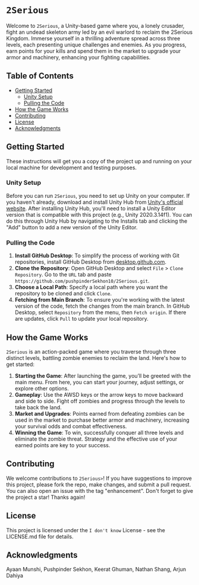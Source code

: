 # `2Serious`

Welcome to `2Serious`, a Unity-based game where you, a lonely crusader, fight an undead skeleton army led by an evil warlord to reclaim the 2Serious Kingdom. Immerse yourself in a thrilling adventure spread across three levels, each presenting unique challenges and enemies. As you progress, earn points for your kills and spend them in the market to upgrade your armor and machinery, enhancing your fighting capabilities.


## Table of Contents

- [Getting Started](#getting-started)
    - [Unity Setup](#unity-setup)
    - [Pulling the Code](#pulling-the-code)
- [How the Game Works](#how-the-game-works)
- [Contributing](#contributing)
- [License](#license)
- [Acknowledgments](#acknowledgments)

## Getting Started

These instructions will get you a copy of the project up and running on your local machine for development and testing purposes.

### Unity Setup

Before you can run `2Serious`, you need to set up Unity on your computer. If you haven't already, download and install Unity Hub from [Unity's official website](https://unity.com/download). After installing Unity Hub, you'll need to install a Unity Editor version that is compatible with this project (e.g., Unity 2020.3.14f1). You can do this through Unity Hub by navigating to the Installs tab and clicking the "Add" button to add a new version of the Unity Editor.

### Pulling the Code

1. **Install GitHub Desktop**: To simplify the process of working with Git repositories, install GitHub Desktop from [desktop.github.com](https://desktop.github.com/).
2. **Clone the Repository**: Open GitHub Desktop and select `File` > `Clone Repository`. Go to the `URL` tab and paste `https://github.com/pushpinderSekhon10/2Serious.git`.
3. **Choose a Local Path**: Specify a local path where you want the repository to be cloned and click `Clone`.
4. **Fetching from Main Branch**: To ensure you're working with the latest version of the code, fetch the changes from the main branch. In GitHub Desktop, select `Repository` from the menu, then `Fetch origin`. If there are updates, click `Pull` to update your local repository.

## How the Game Works

`2Serious` is an action-packed game where you traverse through three distinct levels, battling zombie enemies to reclaim the land. Here's how to get started:

1. **Starting the Game**: After launching the game, you’ll be greeted with the main menu. From here, you can start your journey, adjust settings, or explore other options.
2. **Gameplay**: Use the AWSD keys or the arrow keys to move backward and side to side. Fight off zombies and progress through the levels to take back the land.
3. **Market and Upgrades**: Points earned from defeating zombies can be used in the market to purchase better armor and machinery, increasing your survival odds and combat effectiveness.
4. **Winning the Game**: To win, successfully conquer all three levels and eliminate the zombie threat. Strategy and the effective use of your earned points are key to your success.

## Contributing

We welcome contributions to `2Serious>`! If you have suggestions to improve this project, please fork the repo, make changes, and submit a pull request. You can also open an issue with the tag "enhancement". Don't forget to give the project a star! Thanks again!

## License

This project is licensed under the `I don't know` License - see the LICENSE.md file for details.

## Acknowledgments

Ayaan Munshi, Pushpinder Sekhon, Keerat Ghuman, Nathan Shang, Arjun Dahiya
